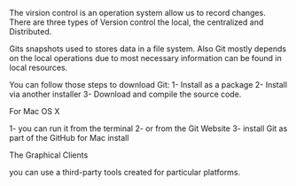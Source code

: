 The virsion control is an operation system allow us to record changes.
There are three types of Version control the local, the centralized and Distributed.

Gits 
snapshots used to stores data in a file system. Also Git mostly depends on the local operations due to most necessary information can be found in local resources.

You can follow those steps to download Git:
1- Install as a package
2- Install via another installer
3- Download and compile the source code.

For Mac OS X

1- you can run it from the terminal 
2- or from the Git Website
3-  install Git as part of the GitHub for Mac install

The Graphical Clients
 
you can use a  third-party tools created for particular platforms.

